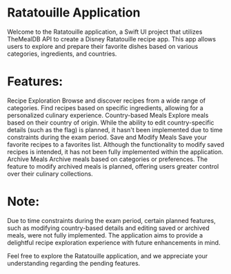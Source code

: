 # Ratatouille Application
Welcome to the Ratatouille application, a Swift UI project that utilizes TheMealDB API to create a Disney Ratatouille recipe app. This app allows users to explore and prepare their favorite dishes based on various categories, ingredients, and countries.

# Features:
Recipe Exploration
Browse and discover recipes from a wide range of categories.
Find recipes based on specific ingredients, allowing for a personalized culinary experience.
Country-based Meals
Explore meals based on their country of origin.
While the ability to edit country-specific details (such as the flag) is planned, it hasn't been implemented due to time constraints during the exam period.
Save and Modify Meals
Save your favorite recipes to a favorites list.
Although the functionality to modify saved recipes is intended, it has not been fully implemented within the application.
Archive Meals
Archive meals based on categories or preferences.
The feature to modify archived meals is planned, offering users greater control over their culinary collections.

# Note:
Due to time constraints during the exam period, certain planned features, such as modifying country-based details and editing saved or archived meals, were not fully implemented. The application aims to provide a delightful recipe exploration experience with future enhancements in mind.

Feel free to explore the Ratatouille application, and we appreciate your understanding regarding the pending features.
